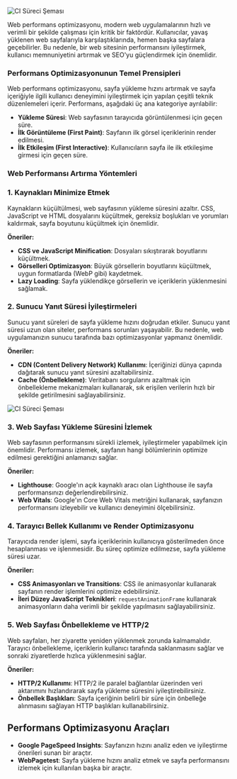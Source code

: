 ![CI Süreci Şeması](https://www.mightybytes.com/app/uploads/2023/08/web-performance-optimization-hero.png)

Web performans optimizasyonu, modern web uygulamalarının hızlı ve verimli bir şekilde çalışması için kritik bir faktördür. Kullanıcılar, yavaş yüklenen web sayfalarıyla karşılaştıklarında, hemen başka sayfalara geçebilirler. Bu nedenle, bir web sitesinin performansını iyileştirmek, kullanıcı memnuniyetini artırmak ve SEO'yu güçlendirmek için önemlidir.

### Performans Optimizasyonunun Temel Prensipleri

Web performans optimizasyonu, sayfa yükleme hızını artırmak ve sayfa içeriğiyle ilgili kullanıcı deneyimini iyileştirmek için yapılan çeşitli teknik düzenlemeleri içerir. Performans, aşağıdaki üç ana kategoriye ayrılabilir:

- **Yükleme Süresi**: Web sayfasının tarayıcıda görüntülenmesi için geçen süre.
- **İlk Görüntüleme (First Paint)**: Sayfanın ilk görsel içeriklerinin render edilmesi.
- **İlk Etkileşim (First Interactive)**: Kullanıcıların sayfa ile ilk etkileşime girmesi için geçen süre.

### Web Performansı Artırma Yöntemleri

### 1. Kaynakları Minimize Etmek

Kaynakların küçültülmesi, web sayfasının yükleme süresini azaltır. CSS, JavaScript ve HTML dosyalarını küçültmek, gereksiz boşlukları ve yorumları kaldırmak, sayfa boyutunu küçültmek için önemlidir.

**Öneriler:**
- **CSS ve JavaScript Minification**: Dosyaları sıkıştırarak boyutlarını küçültmek.
- **Görselleri Optimizasyon**: Büyük görsellerin boyutlarını küçültmek, uygun formatlarda (WebP gibi) kaydetmek.
- **Lazy Loading**: Sayfa yüklendikçe görsellerin ve içeriklerin yüklenmesini sağlamak.

### 2. Sunucu Yanıt Süresi İyileştirmeleri

Sunucu yanıt süreleri de sayfa yükleme hızını doğrudan etkiler. Sunucu yanıt süresi uzun olan siteler, performans sorunları yaşayabilir. Bu nedenle, web uygulamanızın sunucu tarafında bazı optimizasyonlar yapmanız önemlidir.

**Öneriler:**
- **CDN (Content Delivery Network) Kullanımı**: İçeriğinizi dünya çapında dağıtarak sunucu yanıt süresini azaltabilirsiniz.
- **Cache (Önbellekleme)**: Veritabanı sorgularını azaltmak için önbellekleme mekanizmaları kullanarak, sık erişilen verilerin hızlı bir şekilde getirilmesini sağlayabilirsiniz.

![CI Süreci Şeması](https://pixelmechanics.com.sg/wp-content/uploads/2023/05/Website-speed-e1683174085355.png)


### 3. Web Sayfası Yükleme Süresini İzlemek

Web sayfasının performansını sürekli izlemek, iyileştirmeler yapabilmek için önemlidir. Performansı izlemek, sayfanın hangi bölümlerinin optimize edilmesi gerektiğini anlamanızı sağlar.

**Öneriler:**
- **Lighthouse**: Google'ın açık kaynaklı aracı olan Lighthouse ile sayfa performansınızı değerlendirebilirsiniz.
- **Web Vitals**: Google'ın Core Web Vitals metriğini kullanarak, sayfanızın performansını izleyebilir ve kullanıcı deneyimini ölçebilirsiniz.

### 4. Tarayıcı Bellek Kullanımı ve Render Optimizasyonu

Tarayıcıda render işlemi, sayfa içeriklerinin kullanıcıya gösterilmeden önce hesaplanması ve işlenmesidir. Bu süreç optimize edilmezse, sayfa yükleme süresi uzar.

**Öneriler:**
- **CSS Animasyonları ve Transitions**: CSS ile animasyonlar kullanarak sayfanın render işlemlerini optimize edebilirsiniz.
- **İleri Düzey JavaScript Teknikleri**: `requestAnimationFrame` kullanarak animasyonların daha verimli bir şekilde yapılmasını sağlayabilirsiniz.

### 5. Web Sayfası Önbellekleme ve HTTP/2

Web sayfaları, her ziyarette yeniden yüklenmek zorunda kalmamalıdır. Tarayıcı önbellekleme, içeriklerin kullanıcı tarafında saklanmasını sağlar ve sonraki ziyaretlerde hızlıca yüklenmesini sağlar.

**Öneriler:**
- **HTTP/2 Kullanımı**: HTTP/2 ile paralel bağlantılar üzerinden veri aktarımını hızlandırarak sayfa yükleme süresini iyileştirebilirsiniz.
- **Önbellek Başlıkları**: Sayfa içeriğinin belirli bir süre için önbelleğe alınmasını sağlayan HTTP başlıkları kullanabilirsiniz.

## Performans Optimizasyonu Araçları

- **Google PageSpeed Insights**: Sayfanızın hızını analiz eden ve iyileştirme önerileri sunan bir araçtır.
- **WebPagetest**: Sayfa yükleme hızını analiz etmek ve sayfa performansını izlemek için kullanılan başka bir araçtır.